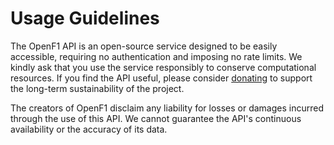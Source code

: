 # Usage Guidelines

The OpenF1 API is an open-source service designed to be easily accessible, requiring no authentication and imposing no rate limits. We kindly ask that you use the service responsibly to conserve computational resources. If you find the API useful, please consider <a href="https://www.buymeacoffee.com/openf1" target="_blank">donating</a> to support the long-term sustainability of the project.

The creators of OpenF1 disclaim any liability for losses or damages incurred through the use of this API. We cannot guarantee the API's continuous availability or the accuracy of its data.
